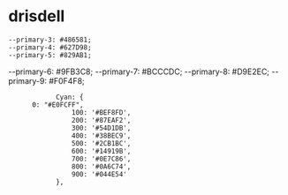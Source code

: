 # drisdell

	--primary-3: #486581;
	--primary-4: #627D98;
	--primary-5: #829AB1;
  --primary-6: #9FB3C8;
	--primary-7: #BCCCDC;
	--primary-8: #D9E2EC;
  --primary-9: #F0F4F8;

				Cyan: {
          0: "#E0FCFF",
					100: '#BEF8FD',
					200: '#87EAF2',
					300: '#54D1DB',
					400: '#38BEC9',
					500: '#2CB1BC',
					600: '#14919B',
					700: '#0E7C86',
					800: '#0A6C74',
					900: '#044E54'
				},